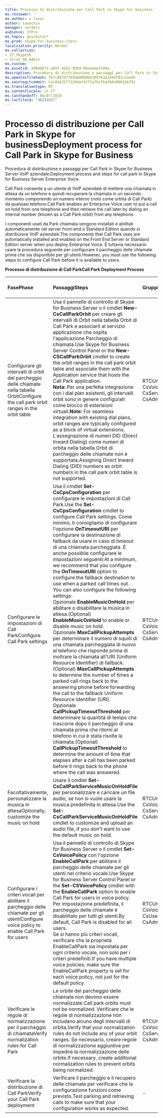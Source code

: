 ```yaml
---
title: Processo di distribuzione per Call Park in Skype for business
ms.reviewer: ''
ms.author: v-lanac
author: lanachin
manager: serdars
audience: ITPro
ms.topic: quickstart
ms.prod: skype-for-business-itpro
localization_priority: Normal
ms.collection:
- IT_Skype16
- Strat_SB_Admin
ms.custom: ''
ms.assetid: 2000d672-a85f-4262-9d69-0bee9ae3709a
description: Procedura di distribuzione e passaggi per Call Park in Skype for Business Server VoIP aziendale.
ms.openlocfilehash: 55fc887d77d3b68088bb396763a244ef81ce3a6b
ms.sourcegitcommit: e1c8a62577229daf42f1a7bcfba268a9001bb791
ms.translationtype: MT
ms.contentlocale: it-IT
ms.lasthandoff: 08/07/2019
ms.locfileid: "36233517"
---
```

# <a name="deployment-process-for-call-park-in-skype-for-business"></a><span data-ttu-id="6d490-103">Processo di distribuzione per Call Park in Skype for business</span><span class="sxs-lookup"><span data-stu-id="6d490-103">Deployment process for Call Park in Skype for Business</span></span>
 
<span data-ttu-id="6d490-104">Procedura di distribuzione e passaggi per Call Park in Skype for Business Server VoIP aziendale.</span><span class="sxs-lookup"><span data-stu-id="6d490-104">Deployment process and steps for call park in Skype for Business Server Enterprise Voice.</span></span>
  
<span data-ttu-id="6d490-105">Call Park consente a un utente di VoIP aziendale di mettere una chiamata in attesa da un telefono e quindi recuperare la chiamata in un secondo momento componendo un numero interno (noto come orbita di Call Park) da qualsiasi telefono.</span><span class="sxs-lookup"><span data-stu-id="6d490-105">Call Park enables an Enterprise Voice user to put a call on hold from one telephone and then retrieve the call later by dialing an internal number (known as a Call Park orbit) from any telephone.</span></span>
  
<span data-ttu-id="6d490-106">I componenti usati da Park chiamata vengono installati e abilitati automaticamente nel server front-end o Standard Edition quando si distribuisce VoIP aziendale.</span><span class="sxs-lookup"><span data-stu-id="6d490-106">The components that Call Park uses are automatically installed and enabled on the Front End Server or Standard Edition server when you deploy Enterprise Voice.</span></span> <span data-ttu-id="6d490-107">È tuttavia necessario usare la procedura seguente per configurare il parcheggio delle chiamate prima che sia disponibile per gli utenti.</span><span class="sxs-lookup"><span data-stu-id="6d490-107">However, you must use the following steps to configure Call Park before it is available to users.</span></span> 
  
<span data-ttu-id="6d490-108">**Processo di distribuzione di Call Park**</span><span class="sxs-lookup"><span data-stu-id="6d490-108">**Call Park Deployment Process**</span></span>

|<span data-ttu-id="6d490-109">**Fase**</span><span class="sxs-lookup"><span data-stu-id="6d490-109">**Phase**</span></span>|<span data-ttu-id="6d490-110">**Passaggi**</span><span class="sxs-lookup"><span data-stu-id="6d490-110">**Steps**</span></span>|<span data-ttu-id="6d490-111">**Gruppi e ruoli obbligatori**</span><span class="sxs-lookup"><span data-stu-id="6d490-111">**Required groups and roles**</span></span>|<span data-ttu-id="6d490-112">**Documentazione di distribuzione**</span><span class="sxs-lookup"><span data-stu-id="6d490-112">**Deployment documentation**</span></span>|
|:-----|:-----|:-----|:-----|
|<span data-ttu-id="6d490-113">Configurare gli intervalli di orbit del parcheggio delle chiamate nella tabella Orbit</span><span class="sxs-lookup"><span data-stu-id="6d490-113">Configure the call park orbit ranges in the orbit table</span></span>  <br/> |<span data-ttu-id="6d490-114">Usa il pannello di controllo di Skype for Business Server o il cmdlet **New-CsCallParkOrbit** per creare gli intervalli di Orbit nella tabella Orbit di Call Park e associarli al servizio applicazione che ospita l'applicazione Parcheggio di chiamata.</span><span class="sxs-lookup"><span data-stu-id="6d490-114">Use Skype for Business Server Control Panel or the **New-CSCallParkOrbit** cmdlet to create the orbit ranges in the call park orbit table and associate them with the Application service that hosts the Call Park application.</span></span> <br/> <span data-ttu-id="6d490-115">**Nota:** Per una perfetta integrazione con i dial plan esistenti, gli intervalli orbit sono in genere configurati come blocco di estensioni virtuali.</span><span class="sxs-lookup"><span data-stu-id="6d490-115">**Note:** For seamless integration with existing dial plans, orbit ranges are typically configured as a block of virtual extensions.</span></span> <span data-ttu-id="6d490-116">L'assegnazione di numeri DID (Direct Inward Dialing) come numeri di orbita nella tabella Orbit di parcheggio delle chiamate non è supportata.</span><span class="sxs-lookup"><span data-stu-id="6d490-116">Assigning Direct Inward Dialing (DID) numbers as orbit numbers in the call park orbit table is not supported.</span></span> <br/> |<span data-ttu-id="6d490-117">RTCUniversalServerAdmins</span><span class="sxs-lookup"><span data-stu-id="6d490-117">RTCUniversalServerAdmins</span></span>  <br/> <span data-ttu-id="6d490-118">CsVoiceAdministrator</span><span class="sxs-lookup"><span data-stu-id="6d490-118">CsVoiceAdministrator</span></span>  <br/> <span data-ttu-id="6d490-119">CsServerAdministrator</span><span class="sxs-lookup"><span data-stu-id="6d490-119">CsServerAdministrator</span></span>  <br/> <span data-ttu-id="6d490-120">CsAdministrator</span><span class="sxs-lookup"><span data-stu-id="6d490-120">CsAdministrator</span></span>  <br/> |[<span data-ttu-id="6d490-121">Creare o modificare un intervallo orbit di Call Park in Skype for business</span><span class="sxs-lookup"><span data-stu-id="6d490-121">Create or modify a Call Park orbit range in Skype for Business</span></span>](create-or-modify-a-call-park-orbit-range.md) <br/> |
|<span data-ttu-id="6d490-122">Configurare le impostazioni di Call Park</span><span class="sxs-lookup"><span data-stu-id="6d490-122">Configure Call Park settings</span></span>  <br/> | <span data-ttu-id="6d490-123">Usa il cmdlet **Set-CsCpsConfiguration** per configurare le impostazioni di Call Park.</span><span class="sxs-lookup"><span data-stu-id="6d490-123">Use the **Set-CsCpsConfiguration** cmdlet to configure Call Park settings.</span></span> <span data-ttu-id="6d490-124">Come minimo, ti consigliamo di configurare l'opzione **OnTimeoutURI** per configurare la destinazione di fallback da usare in caso di timeout di una chiamata parcheggiata. È anche possibile configurare le impostazioni seguenti:</span><span class="sxs-lookup"><span data-stu-id="6d490-124">At a minimum, we recommend that you configure the **OnTimeoutURI** option to configure the fallback destination to use when a parked call times out. You can also configure the following settings:</span></span> <br/>  <span data-ttu-id="6d490-125">Opzionale **EnableMusicOnHold** per abilitare o disabilitare la musica in attesa.</span><span class="sxs-lookup"><span data-stu-id="6d490-125">(Optional) **EnableMusicOnHold** to enable or disable music on hold.</span></span> <br/>  <span data-ttu-id="6d490-126">Opzionale **MaxCallPickupAttempts** per determinare il numero di squilli di una chiamata parcheggiata di nuovo al telefono che risponde prima di inoltrare la chiamata all'URI (Uniform Resource Identifier) di fallback.</span><span class="sxs-lookup"><span data-stu-id="6d490-126">(Optional) **MaxCallPickupAttempts** to determine the number of times a parked call rings back to the answering phone before forwarding the call to the fallback Uniform Resource Identifier (URI).</span></span> <br/>  <span data-ttu-id="6d490-127">Opzionale **CallPickupTimeoutThreshold** per determinare la quantità di tempo che trascorre dopo il parcheggio di una chiamata prima che ritorni al telefono in cui è stata risolta la chiamata.</span><span class="sxs-lookup"><span data-stu-id="6d490-127">(Optional) **CallPickupTimeoutThreshold** to determine the amount of time that elapses after a call has been parked before it rings back to the phone where the call was answered.</span></span> <br/> |<span data-ttu-id="6d490-128">RTCUniversalServerAdmins</span><span class="sxs-lookup"><span data-stu-id="6d490-128">RTCUniversalServerAdmins</span></span>  <br/> <span data-ttu-id="6d490-129">CsVoiceAdministrator</span><span class="sxs-lookup"><span data-stu-id="6d490-129">CsVoiceAdministrator</span></span>  <br/> <span data-ttu-id="6d490-130">CsServerAdministrator</span><span class="sxs-lookup"><span data-stu-id="6d490-130">CsServerAdministrator</span></span>  <br/> <span data-ttu-id="6d490-131">CsAdministrator</span><span class="sxs-lookup"><span data-stu-id="6d490-131">CsAdministrator</span></span>  <br/> |[<span data-ttu-id="6d490-132">Configurare le impostazioni di Call Park in Skype for business</span><span class="sxs-lookup"><span data-stu-id="6d490-132">Configure Call Park settings in Skype for Business</span></span>](configure-call-park-settings.md) <br/> |
|<span data-ttu-id="6d490-133">Facoltativamente, personalizzare la musica in attesa</span><span class="sxs-lookup"><span data-stu-id="6d490-133">Optionally, customize the music on hold</span></span>  <br/> |<span data-ttu-id="6d490-134">Usare il cmdlet **Set-CsCallParkServiceMusicOnHoldFile** per personalizzare e caricare un file audio, se non si vuole usare la musica predefinita in attesa.</span><span class="sxs-lookup"><span data-stu-id="6d490-134">Use the **Set-CsCallParkServiceMusicOnHoldFile** cmdlet to customize and upload an audio file, if you don't want to use the default music on hold.</span></span> <br/> |<span data-ttu-id="6d490-135">RTCUniversalServerAdmins</span><span class="sxs-lookup"><span data-stu-id="6d490-135">RTCUniversalServerAdmins</span></span>  <br/> <span data-ttu-id="6d490-136">CsVoiceAdministrator</span><span class="sxs-lookup"><span data-stu-id="6d490-136">CsVoiceAdministrator</span></span>  <br/> <span data-ttu-id="6d490-137">CsServerAdministrator</span><span class="sxs-lookup"><span data-stu-id="6d490-137">CsServerAdministrator</span></span>  <br/> <span data-ttu-id="6d490-138">CsAdministrator</span><span class="sxs-lookup"><span data-stu-id="6d490-138">CsAdministrator</span></span>  <br/> |[<span data-ttu-id="6d490-139">Personalizzare la musica di Call Park in attesa di Skype for business</span><span class="sxs-lookup"><span data-stu-id="6d490-139">Customize Call Park music on hold inSkype for Business</span></span>](customize-call-park-music-on-hold.md) <br/> |
|<span data-ttu-id="6d490-140">Configurare i criteri vocali per abilitare il parcheggio delle chiamate per gli utenti</span><span class="sxs-lookup"><span data-stu-id="6d490-140">Configure voice policy to enable Call Park for users</span></span>  <br/> |<span data-ttu-id="6d490-141">Usa il pannello di controllo di Skype for Business Server o il cmdlet **Set-CsVoicePolicy** con l'opzione **EnableCallPark** per abilitare il parcheggio delle chiamate per gli utenti nel criterio vocale.</span><span class="sxs-lookup"><span data-stu-id="6d490-141">Use Skype for Business Server Control Panel or the **Set-CSVoicePolicy** cmdlet with the **EnableCallPark** option to enable Call Park for users in voice policy.</span></span> <br/> <span data-ttu-id="6d490-142">Per impostazione predefinita, il parcheggio delle chiamate è disabilitato per tutti gli utenti.</span><span class="sxs-lookup"><span data-stu-id="6d490-142">By default, Call Park is disabled for all users.</span></span>  <br/> <span data-ttu-id="6d490-143">Se si hanno più criteri vocali, verificare che la proprietà EnableCallPark sia impostata per ogni criterio vocale, non solo per i criteri predefiniti.</span><span class="sxs-lookup"><span data-stu-id="6d490-143">If you have multiple voice policies, make sure the EnableCallPark property is set for each voice policy, not just for the default policy.</span></span>  <br/> |<span data-ttu-id="6d490-144">RTCUniversalServerAdmins</span><span class="sxs-lookup"><span data-stu-id="6d490-144">RTCUniversalServerAdmins</span></span>  <br/> <span data-ttu-id="6d490-145">CsVoiceAdministrator</span><span class="sxs-lookup"><span data-stu-id="6d490-145">CsVoiceAdministrator</span></span>  <br/> <span data-ttu-id="6d490-146">CsUserAdministrator</span><span class="sxs-lookup"><span data-stu-id="6d490-146">CsUserAdministrator</span></span>  <br/> <span data-ttu-id="6d490-147">CsAdministrator</span><span class="sxs-lookup"><span data-stu-id="6d490-147">CsAdministrator</span></span>  <br/> |[<span data-ttu-id="6d490-148">Abilitare il parcheggio delle chiamate per gli utenti in Skype for business</span><span class="sxs-lookup"><span data-stu-id="6d490-148">Enable Call Park for users in Skype for Business</span></span>](enable-call-park-for-users.md) <br/> |
|<span data-ttu-id="6d490-149">Verificare le regole di normalizzazione per il parcheggio di chiamata</span><span class="sxs-lookup"><span data-stu-id="6d490-149">Verify normalization rules for Call Park</span></span>  <br/> |<span data-ttu-id="6d490-150">Le orbite del parcheggio delle chiamate non devono essere normalizzate.</span><span class="sxs-lookup"><span data-stu-id="6d490-150">Call park orbits must not be normalized.</span></span> <span data-ttu-id="6d490-151">Verificare che le regole di normalizzazione non includano alcuno degli intervalli di orbita.</span><span class="sxs-lookup"><span data-stu-id="6d490-151">Verify that your normalization rules do not include any of your orbit ranges.</span></span> <span data-ttu-id="6d490-152">Se necessario, creare regole di normalizzazione aggiuntive per impedire la normalizzazione delle orbite.</span><span class="sxs-lookup"><span data-stu-id="6d490-152">If necessary, create additional normalization rules to prevent orbits being normalized.</span></span>  <br/> |<span data-ttu-id="6d490-153">RTCUniversalServerAdmins</span><span class="sxs-lookup"><span data-stu-id="6d490-153">RTCUniversalServerAdmins</span></span>  <br/> <span data-ttu-id="6d490-154">CsVoiceAdministrator</span><span class="sxs-lookup"><span data-stu-id="6d490-154">CsVoiceAdministrator</span></span>  <br/> <span data-ttu-id="6d490-155">CsServerAdministrator</span><span class="sxs-lookup"><span data-stu-id="6d490-155">CsServerAdministrator</span></span>  <br/> <span data-ttu-id="6d490-156">CsAdministrator</span><span class="sxs-lookup"><span data-stu-id="6d490-156">CsAdministrator</span></span>  <br/> |[<span data-ttu-id="6d490-157">Verificare le regole di normalizzazione per Call Park in Skype for business</span><span class="sxs-lookup"><span data-stu-id="6d490-157">Verify normalization rules for Call Park in Skype for Business</span></span>](verify-normalization-rules-for-call-park.md) <br/> |
|<span data-ttu-id="6d490-158">Verificare la distribuzione di Call Park</span><span class="sxs-lookup"><span data-stu-id="6d490-158">Verify your Call Park deployment</span></span>  <br/> |<span data-ttu-id="6d490-159">Verificare il parcheggio e il recupero delle chiamate per verificare che la configurazione funzioni come previsto.</span><span class="sxs-lookup"><span data-stu-id="6d490-159">Test parking and retrieving calls to make sure that your configuration works as expected.</span></span>  <br/> |-  <br/> |[<span data-ttu-id="6d490-160">Opzionale Verificare la distribuzione di Call Park in Skype for business</span><span class="sxs-lookup"><span data-stu-id="6d490-160">(Optional) Verify Call Park deployment in Skype for Business</span></span>](optional-verify-call-park-deployment.md) <br/> |
   

